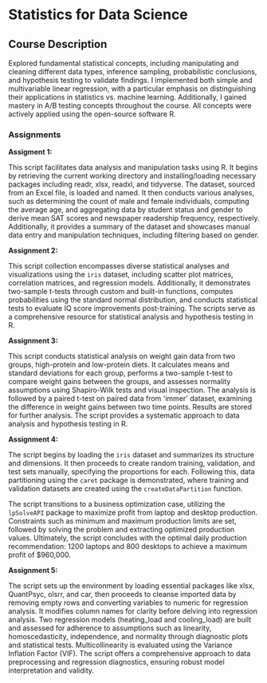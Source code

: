 # Statistics for Data Science

## Course Description
Explored fundamental statistical concepts, including manipulating and cleaning different data types, inference sampling, probabilistic conclusions, and hypothesis testing to validate findings. I implemented both simple and multivariable linear regression, with a particular emphasis on distinguishing their applications in statistics vs. machine learning. Additionally, I gained mastery in A/B testing concepts throughout the course. All concepts were actively applied using the open-source software R.

### Assignments

**Assigment 1:**

This script facilitates data analysis and manipulation tasks using R. It begins by retrieving the current working directory and installing/loading necessary packages including readr, xlsx, readxl, and tidyverse. The dataset, sourced from an Excel file, is loaded and named. It then conducts various analyses, such as determining the count of male and female individuals, computing the average age, and aggregating data by student status and gender to derive mean SAT scores and newspaper readership frequency, respectively. Additionally, it provides a summary of the dataset and showcases manual data entry and manipulation techniques, including filtering based on gender.

**Assignment 2:**

This script collection encompasses diverse statistical analyses and visualizations using the `iris` dataset, including scatter plot matrices, correlation matrices, and regression models. Additionally, it demonstrates two-sample t-tests through custom and built-in functions, computes probabilities using the standard normal distribution, and conducts statistical tests to evaluate IQ score improvements post-training. The scripts serve as a comprehensive resource for statistical analysis and hypothesis testing in R.

**Assignment 3:**

This script conducts statistical analysis on weight gain data from two groups, high-protein and low-protein diets. It calculates means and standard deviations for each group, performs a two-sample t-test to compare weight gains between the groups, and assesses normality assumptions using Shapiro-Wilk tests and visual inspection. The analysis is followed by a paired t-test on paired data from 'immer' dataset, examining the difference in weight gains between two time points. Results are stored for further analysis. The script provides a systematic approach to data analysis and hypothesis testing in R.

**Assignment 4:**

The script begins by loading the `iris` dataset and summarizes its structure and dimensions. It then proceeds to create random training, validation, and test sets manually, specifying the proportions for each. Following this, data partitioning using the `caret` package is demonstrated, where training and validation datasets are created using the `createDataPartition` function. 

The script transitions to a business optimization case, utilizing the `lpSolveAPI` package to maximize profit from laptop and desktop production. Constraints such as minimum and maximum production limits are set, followed by solving the problem and extracting optimized production values. Ultimately, the script concludes with the optimal daily production recommendation: 1200 laptops and 800 desktops to achieve a maximum profit of $960,000.

**Assignment 5:**

The script sets up the environment by loading essential packages like xlsx, QuantPsyc, olsrr, and car, then proceeds to cleanse imported data by removing empty rows and converting variables to numeric for regression analysis. It modifies column names for clarity before delving into regression analysis. Two regression models (heating_load and cooling_load) are built and assessed for adherence to assumptions such as linearity, homoscedasticity, independence, and normality through diagnostic plots and statistical tests. Multicollinearity is evaluated using the Variance Inflation Factor (VIF). The script offers a comprehensive approach to data preprocessing and regression diagnostics, ensuring robust model interpretation and validity.

